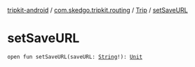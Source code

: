 [tripkit-android](../../index.md) / [com.skedgo.tripkit.routing](../index.md) / [Trip](index.md) / [setSaveURL](./set-save-u-r-l.md)

# setSaveURL

`open fun setSaveURL(saveURL: `[`String`](https://kotlinlang.org/api/latest/jvm/stdlib/kotlin/-string/index.html)`!): `[`Unit`](https://kotlinlang.org/api/latest/jvm/stdlib/kotlin/-unit/index.html)